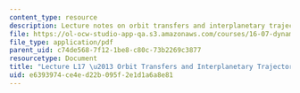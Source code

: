 ```yaml
---
content_type: resource
description: Lecture notes on orbit transfers and interplanetary trajectories.
file: https://ol-ocw-studio-app-qa.s3.amazonaws.com/courses/16-07-dynamics-fall-2009/e6393974ce4ed22b095f2e1d1a6a8e81_MIT16_07F09_Lec17.pdf
file_type: application/pdf
parent_uid: c74de568-7f12-1be8-c80c-73b2269c3877
resourcetype: Document
title: "Lecture L17 \u2013 Orbit Transfers and Interplanetary Trajectories"
uid: e6393974-ce4e-d22b-095f-2e1d1a6a8e81
---
```

